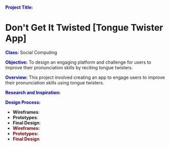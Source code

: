 <span style="color:MediumBlue;">**Project Title:**  </span> 
# Don't Get It Twisted [Tongue Twister App]

<span style="color:MediumBlue;">**Class:**  </span> Social Computing

<span style="color:MediumBlue;">**Objective:**  </span> To design an engaging platform and challenge for users to improve their pronunciation skills by reciting tongue twisters.

<span style="color:MediumBlue;">**Overview:**  </span> This project involved creating an app to engage users to improve their pronunciation skills using tongue twisters. 

<span style="color:MediumBlue;">**Research and Inspiration:**  </span>

<span style="color:MediumBlue;">**Design Process:**  </span>
  - **Wireframes**:
  - **Prototypes**:
  - **Final Design**:
  - <span style="color:Maroon;"> **Wireframes:**  </span>
  - <span style="color:Maroon;"> **Prototypes:**  </span>
  - <span style="color:Maroon;"> **Final Design** </span>
  
  
